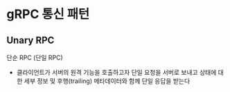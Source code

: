 
# gRPC 통신 패턴

## Unary RPC

단순 RPC (단일 RPC)

- 클라이언트가 서버의 원격 기능을 호출하고자 단일 요청을 서버로 보내고 상태에 대한 세부 정보 및 후행(trailing) 메타데이터와 함께 단일 응답을 받는다
